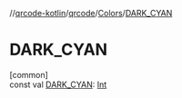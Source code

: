 //[qrcode-kotlin](../../../index.md)/[qrcode](../index.md)/[Colors](index.md)/[DARK_CYAN](-d-a-r-k_-c-y-a-n.md)

# DARK_CYAN

[common]\
const val [DARK_CYAN](-d-a-r-k_-c-y-a-n.md): [Int](https://kotlinlang.org/api/latest/jvm/stdlib/kotlin/-int/index.html)
